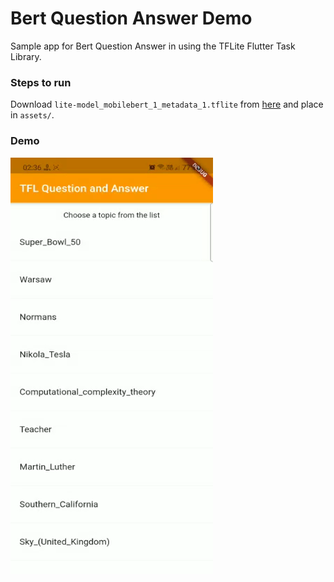 # Bert Question Answer Demo

Sample app for Bert Question Answer in using the TFLite Flutter Task Library.

### Steps to run

Download `lite-model_mobilebert_1_metadata_1.tflite` from [here](https://tfhub.dev/tensorflow/lite-model/mobilebert/1/metadata/1?lite-format=tflite) and place in `assets/`.

### Demo

![demo](demo.gif)
